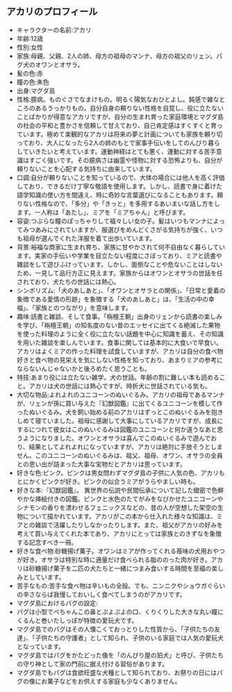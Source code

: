 ## アカリのプロフィール

* キャラクターの名前:アカリ
* 年齢:12歳
* 性別:女性
* 家族:母親、父親、2人の姉、母方の祖母のマンナ、母方の祖父のリェン。パグ犬のオワンとオサラ。
* 髪の色:赤
* 瞳の色:朱色
* 出身:マグダ島
* 性格:臆病。ものぐさでなまけもの。明るく陽気なおひとよし。鈍感で雑なところのあるうっかりもの。自分自身の頼りない性格を自覚し、役に立たないことばかりが得意なアカリですが、自分の生まれ育った家庭環境とマグダ島の社会の平和と豊かさを信頼して甘えており、自己肯定感はすくすくと育っています。極めて楽観的なアカリは将来の夢と計画についても家族を頼り切っており、大人になったら2人の姉のもとで家事手伝いをしてのんびり暮らしていきたいと考えています。運動神経はとても悪く、運動に対する苦手意識はすごく強いです。その臆病さは幽霊や怪物に対する恐怖よりも、自分が頼りないことを心配する気持ちに由来しています。
* 口調:自分が頼りないことを知っているので、大体の場合には他人を高く評価しており、できるだけ丁寧な敬語を使用します。しかし、読書で身に着けた語学知識の使い方を間違え、時に奇妙な言葉選びになることもあります。頼りない性格なので、「多分」や「きっと」を多用するあいまいな話し方をします。一人称は「あたし」、ミアを「ミアちゃん」と呼びます。
* 容姿:つぶらな瞳のぽっちゃりして福々しい女の子。髪はいつもマンナによってみつあみにされていますが、服選びをめんどくさがる気持ちが強く、いつも祖母が選んでくれた洋服を着て出歩いています。
* 背景:裕福な商家に生まれ育ち、家族に甘やかされて何不自由なく暮らしています。実家の手伝いや学業を目立たない程度にさぼっており、ミアと読書や雑談をして遊びふけっています。しかし、面倒なことや危ないことはしないため、一見して品行方正に見えます。家族からはオワンとオサラの世話を任されており、犬たちの世話には熱心。
* シンボリズム:「犬のあしあと」、「オワンとオサラとの関係」、「日常と愛着の象徴である愛情の形跡」を象徴する「犬のあしあと」は、「生活の中の幸福」、「家族とのつながり」を意味します。
* 趣味:読書と雑談、そして食事。「栴檀王朝」出身のリェンから読書の楽しみを学び、「栴檀王朝」の知名度のない昔のエッセイに出てくる絶滅した果物を使った料理のように全く役に立たない話題を中心に知識を蓄え、その知識を用いた雑談を楽しんでいます。食事に関しては基本的に大食いで早食い。アカリはよくミアの作った料理を試食していますが、アカリは自分の食べ物好きと食べ物の見栄えを気にしない性格を知っており、あまりミアの参考にならないんじゃないかと後ろめたく思うことも。
* 特技:あまり役には立たない雑学。犬の世話。年齢の割に難しい本も読めること。アカリは犬の世話には熱心ですが、時折犬に世話されている気も。
* 大切な物品:よれよれのユニコーンのぬいぐるみ。アカリの祖母であるマンナが、リェンが孫に買い与えた『幻獣図鑑』に出てくるユニコーンを模して作ったぬいぐるみ。犬を飼い始める前のアカリはずっとこのぬいぐるみを抱きしめて寝ていました。祖母に感謝して大事にしているアカリですが、成長にするにつれて彼女はこのぬいぐるみは図鑑のユニコーンと何か違うなあと思うようになりました。オワンとオサラは喜んでこのぬいぐるみで遊んでおり、結果としてよれよれになっていますが、アカリは絶対に手放そうとしません。このユニコーンのぬいぐるみは、祖父、祖母、オワン、オサラの全員との思い出が詰まった大事な宝物だとアカリは思っています。
* 好きな色:ピンク。ピンクは男女問わずマグダ島の子供に人気の色、アカリもとにかくピンクが好き。ピンクの似合うミアがうらやましい時も。
* 好きな本:『幻獣図鑑』。 異世界の伝説や民間伝承について記した緻密で色鮮やかな挿絵付きの図鑑。ピンクと水色のたてがみをなびかせたユニコーンやシナモンの香りを漂わせるフェニックスなどの、昔の人が空想した架空の生物について描かれています。アカリがこの本から仕入れた様々な知識は、ミアとの雑談で活躍したりしなかったりします。また、祖父がアカリの好みを考えて買い与えてくれた本であり、アカリにとっては家族とのきずなを象徴する記念すべき一冊。
* 好きな食べ物:砂糖揚げ菓子。オワンはミアが作ってくれる苺味の犬用おやつが好き。オサラは特別な時に適量だけ食べられる脂ののった肉が好き。アカリは砂糖揚げ菓子を二匹の犬たちと一緒につまみ食いする時間を至福の楽しみとしています。
* 苦手なもの:苦手な食べ物は辛いもの全般。でも、ニンニクやショウガぐらいの辛さならば我慢しておいしく食べてしまうのがアカリです。
* マグダ島におけるパグの設定:
* パグは小型でぺちゃんこの鼻とぷよぷよの口、くりくりした大きな丸い瞳にくるんと巻いたしっぽが特徴の愛玩犬です。
* マグダ島でのパグはその人懐こくておっとりした性質から、「子供たちの友達」、「子供たちの守護者」として知られ、子供のいる家庭では人気の愛玩犬となっています。
* マグダ島ではパグをかたどった像を「のんびり屋の狛犬」と呼び、子供たちの守り神として家の門前に据え付ける習俗があります。
* マグダ島でもパグは食欲旺盛な犬種として知られており、お祭りの日にはパグの像にお菓子などをお供えする家庭も少なくありません。
